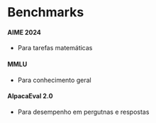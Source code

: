 # Benchmarks

#### AIME 2024

- Para tarefas matemáticas

#### MMLU 

- Para conhecimento geral

#### AlpacaEval 2.0

- Para desempenho em pergutnas e respostas